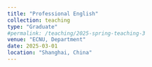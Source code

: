 ```yaml
---
title: "Professional English"
collection: teaching
type: "Graduate"
#permalink: /teaching/2025-spring-teaching-3
venue: "ECNU, Department"
date: 2025-03-01
location: "Shanghai, China"
---
```



